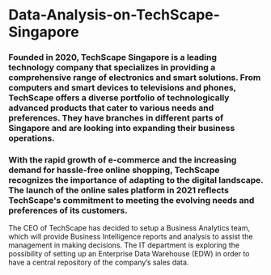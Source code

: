 # Data-Analysis-on-TechScape-Singapore

### Founded in 2020, TechScape Singapore is a leading technology company that specializes in providing a comprehensive range of electronics and smart solutions. From computers and smart devices to televisions and phones, TechScape offers a diverse portfolio of technologically advanced products that cater to various needs and preferences. They have branches in different parts of Singapore and are looking into expanding their business operations.
### With the rapid growth of e-commerce and the increasing demand for hassle-free online shopping, TechScape recognizes the importance of adapting to the digital landscape. The launch of the online sales platform in 2021 reflects TechScape's commitment to meeting the evolving needs and preferences of its customers.
The CEO of TechScape has decided to setup a Business Analytics team, which will provide Business Intelligence reports and analysis to assist the management in making decisions. 
The IT department is exploring the possibility of setting up an Enterprise Data Warehouse (EDW) in order to have a central repository of the company’s sales data. 
